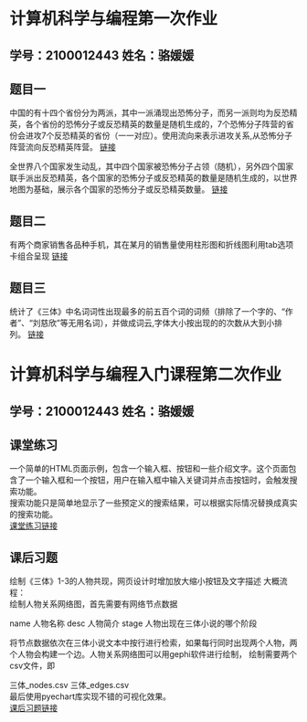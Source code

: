# 计算机科学与编程第一次作业
## 学号：2100012443 姓名：骆媛媛  
## 题目一
中国的有十四个省份分为两派，其中一派涌现出恐怖分子，而另一派则均为反恐精英，各个省份的恐怖分子或反恐精英的数量是随机生成的，7个恐怖分子阵营的省份会进攻7个反恐精英的省份（一一对应）。使用流向来表示进攻关系,从恐怖分子阵营流向反恐精英阵营。
[链接](https://sjanhk.github.io/chinamap.html)  

全世界八个国家发生动乱，其中四个国家被恐怖分子占领（随机），另外四个国家联手派出反恐精英，各个国家的恐怖分子或反恐精英的数量是随机生成的，以世界地图为基础，展示各个国家的恐怖分子或反恐精英数量。
[链接](https://sjanhk.github.io/counter_strike.html)
## 题目二
有两个商家销售各品种手机，其在某月的销售量使用柱形图和折线图利用tab选项卡组合呈现
[链接](https://sjanhk.github.io/tab_chart.html)
## 题目三
统计了《三体》中名词词性出现最多的前五百个词的词频（排除了一个字的、“作者”、“刘慈欣”等无用名词），并做成词云,字体大小按出现的的次数从大到小排列。
[链接](https://sjanhk.github.io/santi_wordcloud.html)  
# 计算机科学与编程入门课程第二次作业  
## 学号：2100012443 姓名：骆媛媛  
## 课堂练习  
一个简单的HTML页面示例，包含一个输入框、按钮和一些介绍文字。这个页面包含了一个输入框和一个按钮，用户在输入框中输入关键词并点击按钮时，会触发搜索功能。  
搜索功能只是简单地显示了一些预定义的搜索结果，可以根据实际情况替换成真实的搜索功能。  
[课堂练习链接](https://sjanhk.github.io/search_engine.html)  
## 课后习题  
绘制《三体》1-3的人物共现，网页设计时增加放大缩小按钮及文字描述
大概流程：  
绘制人物关系网络图，首先需要有网络节点数据

name 人物名称
desc 人物简介
stage 人物出现在三体小说的哪个阶段  

将节点数据依次在三体小说文本中按行进行检索，如果每行同时出现两个人物，两个人物会构建一个边。人物关系网络图可以用gephi软件进行绘制， 绘制需要两个csv文件，即

三体_nodes.csv
三体_edges.csv  
最后使用pyechart库实现不错的可视化效果。  
[课后习题链接](https://sjanhk.github.io/santi.html)

